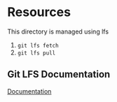 # Resources
This directory is managed using lfs
1. `git lfs fetch`
2. `git lfs pull`

## Git LFS Documentation
[Documentation](https://github.com/git-lfs/git-lfs/tree/main/docs?utm_source=gitlfs_site&utm_medium=docs_link&utm_campaign=gitlfs)
